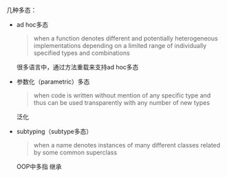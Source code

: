 几种多态：

* ad hoc多态

  > when a function denotes different and potentially heterogeneous implementations depending on a limited range of individually specified types and combinations

  很多语言中，通过方法重载来支持ad hoc多态

* 参数化（parametric）多态

  > when code is written without mention of any specific type and thus can be used transparently with any number of new types

  泛化

* subtyping（subtype多态）

  > when a name denotes instances of many different classes related by some common superclass

  OOP中多指 继承



